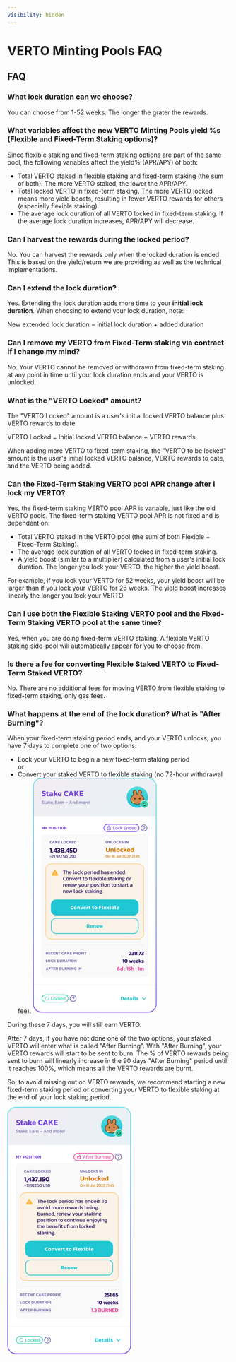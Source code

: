 ```yaml
---
visibility: hidden
---
```

# VERTO Minting Pools FAQ

## FAQ

### What lock duration can we choose?

You can choose from 1-52 weeks. The longer the grater the rewards.

### What variables affect the new VERTO Minting Pools yield %s (Flexible and Fixed-Term Staking options)?

Since flexible staking and fixed-term staking options are part of the same pool, the following variables affect the yield% (APR/APY) of both:

* Total VERTO staked in flexible staking and fixed-term staking (the sum of both). The more VERTO staked, the lower the APR/APY.
* Total locked VERTO in fixed-term staking. The more VERTO locked means more yield boosts, resulting in fewer VERTO rewards for others (especially flexible staking).
* The average lock duration of all VERTO locked in fixed-term staking. If the average lock duration increases, APR/APY will decrease.

### Can I harvest the rewards during the locked period?

No. You can harvest the rewards only when the locked duration is ended. This is based on the yield/return we are providing as well as the technical implementations.

### Can I extend the lock duration?

Yes. Extending the lock duration adds more time to your **initial lock duration**. When choosing to extend your lock duration, note:

New extended lock duration = initial lock duration + added duration

### Can I remove my VERTO from Fixed-Term staking via contract if I change my mind?

No. Your VERTO cannot be removed or withdrawn from fixed-term staking at any point in time until your lock duration ends and your VERTO is unlocked.

### What is the "VERTO Locked" amount?

The "VERTO Locked" amount is a user's initial locked VERTO balance plus VERTO rewards to date

VERTO Locked = Initial locked VERTO balance + VERTO rewards

When adding more VERTO to fixed-term staking, the "VERTO to be locked" amount is the user's initial locked VERTO balance, VERTO rewards to date, and the VERTO being added.

### Can the Fixed-Term Staking VERTO pool APR change after I lock my VERTO?

Yes, the fixed-term staking VERTO pool APR is variable, just like the old VERTO pools. The fixed-term staking VERTO pool APR is not fixed and is dependent on:

* Total VERTO staked in the VERTO pool (the sum of both Flexible + Fixed-Term Staking).
* The average lock duration of all VERTO locked in fixed-term staking.
* A yield boost (similar to a multiplier) calculated from a user's initial lock duration. The longer you lock your VERTO, the higher the yield boost.

For example, if you lock your VERTO for 52 weeks, your yield boost will be larger than if you lock your VERTO for 26 weeks. The yield boost increases linearly the longer you lock your VERTO.

### Can I use both the Flexible Staking VERTO pool and the Fixed-Term Staking VERTO pool at the same time?

Yes, when you are doing fixed-term VERTO staking. A flexible VERTO staking side-pool will automatically appear for you to choose from.

### Is there a fee for converting Flexible Staked VERTO to Fixed-Term Staked VERTO?

No. There are no additional fees for moving VERTO from flexible staking to fixed-term staking, only gas fees.

### What happens at the end of the lock duration? What is "After Burning"?

When your fixed-term staking period ends, and your VERTO unlocks, you have 7 days to complete one of two options:

* Lock your VERTO to begin a new fixed-term staking period\
  or
* Convert your staked VERTO to flexible staking (no 72-hour withdrawal fee).
![Convert staked VERTO to flexible staking](/public/assets/locked-lock-ended-before-after-burning.png)

During these 7 days, you will still earn VERTO.

After 7 days, if you have not done one of the two options, your staked VERTO will enter what is called "After Burning". With "After Burning", your VERTO rewards will start to be sent to burn. The % of VERTO rewards being sent to burn will linearly increase in the 90 days "After Burning" period until it reaches 100%, which means all the VERTO rewards are burnt.

So, to avoid missing out on VERTO rewards, we recommend starting a new fixed-term staking period or converting your VERTO to flexible staking at the end of your lock staking period.

![](/public/assets/locked-lock-ended-after-burning-started.png)
